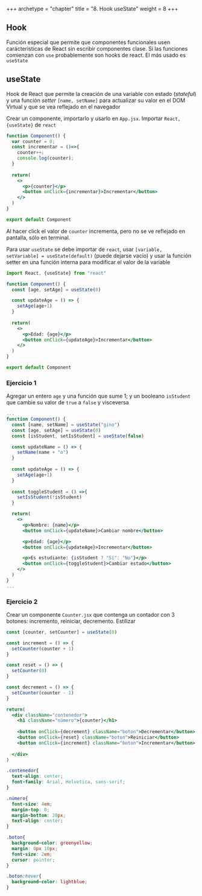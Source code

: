 +++
archetype = "chapter"
title = "8. Hook useState"
weight = 8
+++

## Hook
Función especial que permite que componentes funcionales usen carácteristicas de React sin escribir componentes clase. Si las funciones comienzan con `use` probablemente son hooks de react. El más usado es `useState`

## useState
Hook de React que permite la creación de una variable con estado (_stateful_) y una función _setter_ `[name, setName]` para actualizar su valor en el DOM Virtual y que se vea reflejado en el navegador

Crear un componente, importarlo y usarlo en `App.jsx`. Importar `React, {useState}` de `react`
```jsx {title="Component.jsx"}
function Component() {
  var counter = 0;
  const incrementar = ()=>{
    counter++;
    console.log(counter);
  }
  
  return(    
    <>
      <p>{counter}</p>
      <button onClick={incrementar}>Incrementar</button>
    </>
  )
}

export default Component
```
Al hacer click el valor de `counter` incrementa, pero no se ve reflejado en pantalla, sólo en terminal.

Para usar `useState` se debe importar de `react`, usar `[variable, setVariable] = useState(default)` (puede dejarse vacío) y usar la función setter en una función interna para modificar el valor de la variable

```jsx {title="Component.jsx"}
import React, {useState} from "react"

function Component() {
  const [age, setAge] = useState(0)

  const updateAge = () => {
    setAge(age+1)
  }
  
  return(    
    <>
      <p>Edad: {age}</p>
      <button onClick={updateAge}>Incrementar</button>
    </>
  )
}

export default Component
```

### Ejercicio 1
Agregar un entero `age` y una función que sume 1; y un booleano `isStudent` que cambie su valor de `true` a `false` y visceversa

```jsx {title="Component.jsx"}
...
function Component() {
  const [name, setName] = useState("gino")
  const [age, setAge] = useState(0)
  const [isStudent, setIsStudent] = useState(false)

  const updateName = () => {
    setName(name + "o")
  }
  
  const updateAge = () => {
    setAge(age+1)
  }  
  
  const toggleStudent = () =>{
    setIsStudent(!isStudent)
  }

  return(    
    <>
      <p>Nombre: {name}</p>
      <button onClick={updateName}>Cambiar nombre</button>

      <p>Edad: {age}</p>
      <button onClick={updateAge}>Incrementar</button>

      <p>Es estudiante: {isStudent ? "Sí": "No"}</p>
      <button onClick={toggleStudent}>Cambiar estado</button>
    </>
  )
}
...
```

### Ejercicio 2
Crear un componente `Counter.jsx` que contenga un contador con 3 botones: incremento, reiniciar, decremento. Estilizar
```jsx {title="Counter.jsx"}
const [counter, setCounter] = useState(0)

const increment = () => {
  setCounter(counter + 1)
}

const reset = () => {
  setCounter(0)
}

const decrement = () => {
  setCounter(counter - 1)
}

return(    
  <div className="contenedor">
    <h1 className="número">{counter}</h1>
    
    <button onClick={decrement} className="boton">Decrementar</button>
    <button onClick={reset} className="boton">Reiniciar</button>
    <button onClick={increment} className="boton">Incrementar</button>
    
  </div>
)
```

```css {title="index.css"}
.contenedor{
  text-align: center;
  font-family: Arial, Helvetica, sans-serif;
}

.número{
  font-size: 4em;
  margin-top: 0;
  margin-bottom: 20px;
  text-align: center;
}

.boton{  
  background-color: greenyellow;
  margin: 0px 10px;  
  font-size: 2em;
  cursor: pointer;
}

.boton:hover{
  background-color: lightblue;
}
```